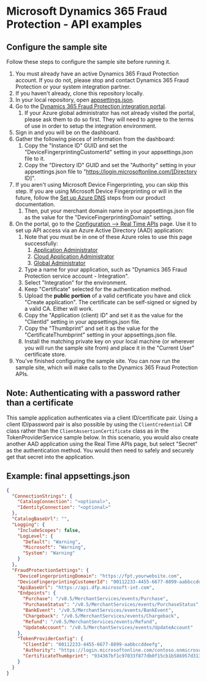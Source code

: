# Microsoft Dynamics 365 Fraud Protection - API examples
## Configure the sample site

Follow these steps to configure the sample site before running it.

1. You must already have an active Dynamics 365 Fraud Protection account. If you do not, please stop and contact Dynamics 365 Fraud Protection or your system integration partner.
1. If you haven't already, clone this repository locally.
1. In your local repository, open [appsettings.json](../src/Web/appsettings.json).
1. Go to the [Dynamics 365 Fraud Protection integration portal](https://dfp.microsoft-int.com).
   1. If your Azure global administrator has not already visited the portal, please ask them to do so first. They will need to agree to the terms of use in order to setup the integration environment.
1. Sign in and you will be on the dashboard.
1. Gather the following pieces of information from the dashboard:
   1. Copy the "Instance ID" GUID and set the "DeviceFingerprintingCustomerId" setting in your appsettings.json file to it.
   1. Copy the "Directory ID" GUID and set the "Authority" setting in your appsettings.json file to "https://login.microsoftonline.com/[Directory ID]".
1. If you aren't using Microsoft Device Fingerprinting, you can skip this step. If you are using Microsoft Device Fingerprinting or will in the future, follow the [Set up Azure DNS](https://docs.microsoft.com/en-us/dynamics365/fraud-protection/device-fingerprinting#set-up-azure-dns) steps from our product documentation.
   1. Then, put your merchant domain name in your appsettings.json file as the value for the "DeviceFingerprintingDomain" setting. 
1. On the portal, go to the [Configuration --> Real Time APIs](https://dfp.microsoft-int.com/configuration/realTimeApis) page. Use it to set up API access via an Azure Active Directory (AAD) application:
   1. Note that you must be in one of these Azure roles to use this page successfully:
      1. [Application Administrator](https://docs.microsoft.com/en-us/azure/active-directory/users-groups-roles/directory-assign-admin-roles#application-administrator)
      1. [Cloud Application Administrator](https://docs.microsoft.com/en-us/azure/active-directory/users-groups-roles/directory-assign-admin-roles#cloud-application-administrator)
      1. [Global Administrator](https://docs.microsoft.com/en-us/azure/active-directory/users-groups-roles/directory-assign-admin-roles#company-administrator)
   1. Type a name for your application, such as "Dynamics 365 Fraud Protection service account - Integration".
   1. Select "Integration" for the environment.
   1. Keep "Certificate" selected for the authentication method.
   1. Upload the **public portion** of a valid certificate you have and click "Create application". The certificate can be self-signed or signed by a valid CA. Either will work.
   1. Copy the "Application (client) ID" and set it as the value for the "ClientId" setting in your appsettings.json file.
   1. Copy the "Thumbprint" and set it as the value for the "CertificateThumbprint" setting in your appsettings.json file.
   1. Install the matching private key on your local machine (or wherever you will run the sample site from) and place it in the "Current User" certificate store.
1. You've finished configuring the sample site. You can now run the sample site, which will make calls to the Dynamics 365 Fraud Protection APIs.

## Note: Authenticating with a password rather than a certificate
This sample application authenticates via a client ID/certificate pair. Using a client ID/password pair is also possible by using the ```ClientCredential``` C# class rather than the ```ClientAssertionCertificate``` class as in the TokenProviderService sample below. In this scenario, you would also create another AAD application using the Real Time APIs page, but select "Secret" as the authentication method. You would then need to safely and securely get that secret into the application.

## Example: final appsettings.json
```json
{
  "ConnectionStrings": {
    "CatalogConnection": "<optional>",
    "IdentityConnection": "<optional>"
  },
  "CatalogBaseUrl": "",
  "Logging": {
    "IncludeScopes": false,
    "LogLevel": {
      "Default": "Warning",
      "Microsoft": "Warning",
      "System": "Warning"
    }
  },
  "FraudProtectionSettings": {
    "DeviceFingerprintingDomain": "https://fpt.yourwebsite.com",
    "DeviceFingerprintingCustomerId": "00112233-4455-6677-8899-aabbccddeeff",
    "ApiBaseUrl": "https://api.dfp.microsoft-int.com",
    "Endpoints": {
      "Purchase": "/v0.5/MerchantServices/events/Purchase",
      "PurchaseStatus": "/v0.5/MerchantServices/events/PurchaseStatus",
      "BankEvent": "/v0.5/MerchantServices/events/BankEvent",
      "Chargeback": "/v0.5/MerchantServices/events/Chargeback",
      "Refund": "/v0.5/MerchantServices/events/Refund",
      "UpdateAccount": "/v0.5/MerchantServices/events/UpdateAccount"
    },
    "TokenProviderConfig": {
      "ClientId": "00112233-4455-6677-8899-aabbccddeefg",
      "Authority": "https://login.microsoftonline.com/contoso.onmicrosoft.com",
      "CertificateThumbprint": "934367bf1c97033f877db0f15cb1b586957d313"
    }
  }
}
```
